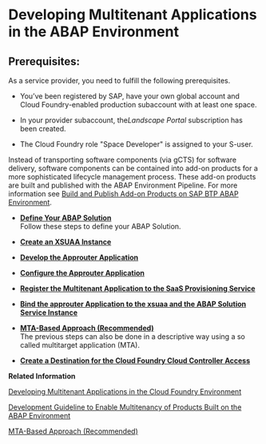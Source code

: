 <!-- loio195031ff8f484b51af16fe392ec2ae6e -->

# Developing Multitenant Applications in the ABAP Environment



<a name="loio195031ff8f484b51af16fe392ec2ae6e__section_b4k_brp_qmb"/>

## Prerequisites:

As a service provider, you need to fulfill the following prerequisites.

-   You’ve been registered by SAP, have your own global account and Cloud Foundry-enabled production subaccount with at least one space.

-   In your provider subaccount, the*Landscape Portal* subscription has been created.

-   The Cloud Foundry role "Space Developer" is assigned to your S-user.


Instead of transporting software components \(via gCTS\) for software delivery, software components can be contained into add-on products for a more sophisticated lifecycle management process. These add-on products are built and published with the ABAP Environment Pipeline. For more information see [Build and Publish Add-on Products on SAP BTP ABAP Environment](https://sap.github.io/jenkins-library/scenarios/abapEnvironmentAddons/).

-   **[Define Your ABAP Solution](Define_Your_ABAP_Solution_1697387.md "Follow these steps to define your ABAP Solution.")**  
Follow these steps to define your ABAP Solution.
-   **[Create an XSUAA Instance](Create_an_XSUAA_Instance_2ce1a96.md)**  

-   **[Develop the Approuter Application](Develop_the_Approuter_Application_44dbd0a.md)**  

-   **[Configure the Approuter Application](Configure_the_Approuter_Application_3725815.md)**  

-   **[Register the Multitenant Application to the SaaS Provisioning Service](Register_the_Multitenant_Application_to_the_SaaS_Provisioning_Service_2cd8913.md)**  

-   **[Bind the approuter Application to the xsuaa and the ABAP Solution Service Instance](Bind_the_approuter_Application_to_the_xsuaa_and_the_ABAP_Solution_Service_Instance_04b9258.md)**  

-   **[MTA-Based Approach \(Recommended\)](MTA-Based_Approach_(Recommended)_ca0cc10.md "The previous steps can also be done in a descriptive way using a so called multitarget
		application (MTA).")**  
The previous steps can also be done in a descriptive way using a so called multitarget application \(MTA\).
-   **[Create a Destination for the Cloud Foundry Cloud Controller Access](Create_a_Destination_for_the_Cloud_Foundry_Cloud_Controller_Access_35b5acb.md)**  


**Related Information**  


[Developing Multitenant Applications in the Cloud Foundry Environment](https://help.sap.com/viewer/65de2977205c403bbc107264b8eccf4b/Cloud/en-US/5e8a2b74e4f2442b8257c850ed912f48.html)

[Development Guideline to Enable Multitenancy of Products Built on the ABAP Environment](Development_Guideline_to_Enable_Multitenancy_of_Products_Built_on_the_ABAP_Environment_9d994c8.md "Multitenancy is required if you want to run several customers on the same ABAP system. When building tenant-aware applications on top of the ABAP environment, you must follow dedicated rules to ensure, for example, a content separation between different customers.")

[MTA-Based Approach \(Recommended\)](MTA-Based_Approach_(Recommended)_ca0cc10.md "The previous steps can also be done in a descriptive way using a so called multitarget application (MTA).")


